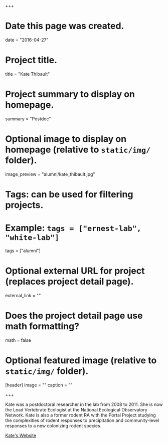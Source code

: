 +++
# Date this page was created.
date = "2016-04-27"

# Project title.
title = "Kate Thibault"

# Project summary to display on homepage.
summary = "Postdoc"

# Optional image to display on homepage (relative to `static/img/` folder).
image_preview = "alumni/kate_thibault.jpg"

# Tags: can be used for filtering projects.
# Example: `tags = ["ernest-lab", "white-lab"]`
tags = ["alumni"]

# Optional external URL for project (replaces project detail page).
external_link = ""

# Does the project detail page use math formatting?
math = false

# Optional featured image (relative to `static/img/` folder).
[header]
image = ""
caption = ""

+++

Kate was a postdoctoral researcher in the lab from 2008 to 2011.
She is now the Lead Vertebrate Ecologist at the National Ecological Observatory Network. Kate is also a former rodent RA with the Portal Project studying the complexities of rodent responses to precipitation and community-level responses to a new colonizing rodent species.

[Kate's Website](http://www.katethibault.com/)